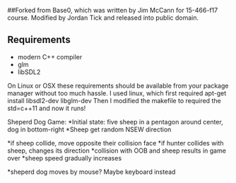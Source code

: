 ##Forked from Base0, which was written by Jim McCann for 15-466-f17 course.
Modified by Jordan Tick and released into public domain.

## Requirements
 - modern C++ compiler
 - glm
 - libSDL2

On Linux or OSX these requirements should be available from your package manager without too much hassle.
I used linux, which first required
	apt-get install libsdl2-dev libglm-dev
Then I modified the makefile to required the std=c++11 and now it runs!

Sheperd Dog Game:
*Initial state: five sheep in a pentagon around center, dog in bottom-right
*Sheep get random NSEW direction

*if sheep collide, move opposite their collision face
*if hunter collides with sheep, changes its direction
*collision with OOB and sheep results in game over
*sheep speed gradually increases

*sheperd dog moves by mouse? Maybe keyboard instead
